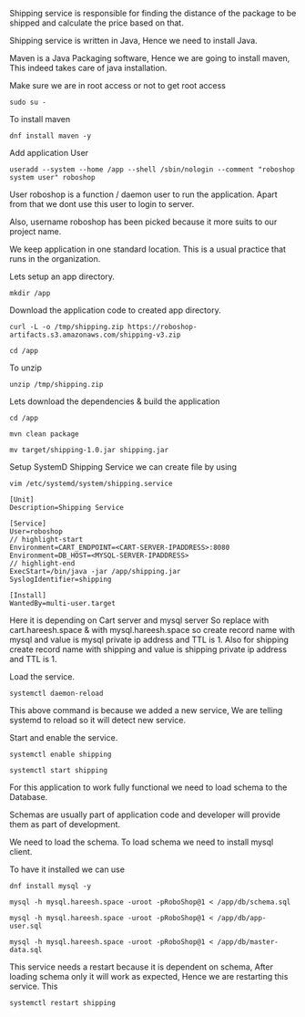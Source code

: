 Shipping service is responsible for finding the distance of the package to be shipped and calculate the price based on that.

Shipping service is written in Java, Hence we need to install Java.

Maven is a Java Packaging software, Hence we are going to install maven, This indeed takes care of java installation.

Make sure we are in root access or not to get root access
 ```
 sudo su -
 ```

 To install maven
 ```
dnf install maven -y
```

Add application User
```
useradd --system --home /app --shell /sbin/nologin --comment "roboshop system user" roboshop
```

User roboshop is a function / daemon user to run the application. Apart from that we dont use this user to login to server.

Also, username roboshop has been picked because it more suits to our project name.

We keep application in one standard location. This is a usual practice that runs in the organization.

Lets setup an app directory.
```
mkdir /app 
```

Download the application code to created app directory.
```
curl -L -o /tmp/shipping.zip https://roboshop-artifacts.s3.amazonaws.com/shipping-v3.zip 
```
```
cd /app
```

To unzip
```
unzip /tmp/shipping.zip
```


Lets download the dependencies & build the application
```
cd /app
```

```
mvn clean package
```
```
mv target/shipping-1.0.jar shipping.jar
```


Setup SystemD Shipping Service
we can create file by using
```
vim /etc/systemd/system/shipping.service
```
```
[Unit]
Description=Shipping Service

[Service]
User=roboshop
// highlight-start
Environment=CART_ENDPOINT=<CART-SERVER-IPADDRESS>:8080
Environment=DB_HOST=<MYSQL-SERVER-IPADDRESS>
// highlight-end
ExecStart=/bin/java -jar /app/shipping.jar
SyslogIdentifier=shipping

[Install]
WantedBy=multi-user.target
```
Here it is depending on Cart server and mysql server
So replace <CART-SERVER-IPADDRESS> with cart.hareesh.space & <MYSQL-SERVER-IPADDRESS> with mysql.hareesh.space 
 so create record name with mysql and value is mysql private ip address and TTL is 1.
 Also for shipping create record name with shipping and value is shipping private ip address and TTL is 1.

 Load the service.
```
systemctl daemon-reload
```

This above command is because we added a new service, We are telling systemd to reload so it will detect new service.

Start and enable the service.
```
systemctl enable shipping 
```

```
systemctl start shipping
```
For this application to work fully functional we need to load schema to the Database.

Schemas are usually part of application code and developer will provide them as part of development.

We need to load the schema. To load schema we need to install mysql client.

To have it installed we can use
```
dnf install mysql -y 
```

```
mysql -h mysql.hareesh.space -uroot -pRoboShop@1 < /app/db/schema.sql
```

```
mysql -h mysql.hareesh.space -uroot -pRoboShop@1 < /app/db/app-user.sql 
```

```
mysql -h mysql.hareesh.space -uroot -pRoboShop@1 < /app/db/master-data.sql
```

This service needs a restart because it is dependent on schema, After loading schema only it will work as expected, Hence we are restarting this service. This

```
systemctl restart shipping
```